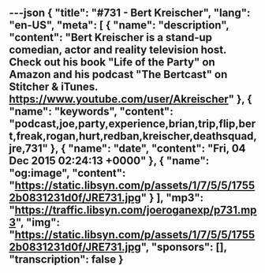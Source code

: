---json
{
  "title": "#731 - Bert Kreischer",
  "lang": "en-US",
  "meta": [
    {
      "name": "description",
      "content": "Bert Kreischer is a stand-up comedian, actor and reality television host. Check out his book \"Life of the Party\" on Amazon and his podcast \"The Bertcast\" on Stitcher & iTunes. https://www.youtube.com/user/Akreischer"
    },
    {
      "name": "keywords",
      "content": "podcast,joe,party,experience,brian,trip,flip,bert,freak,rogan,hurt,redban,kreischer,deathsquad,jre,731"
    },
    {
      "name": "date",
      "content": "Fri, 04 Dec 2015 02:24:13 +0000"
    },
    {
      "name": "og:image",
      "content": "https://static.libsyn.com/p/assets/1/7/5/5/17552b0831231d0f/JRE731.jpg"
    }
  ],
  "mp3": "https://traffic.libsyn.com/joeroganexp/p731.mp3",
  "img": "https://static.libsyn.com/p/assets/1/7/5/5/17552b0831231d0f/JRE731.jpg",
  "sponsors": [],
  "transcription": false
}
---
<episode-header />

<timemark seconds="0" />

<transcribe-call-to-action />

<episode-footer />